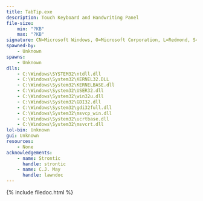 ```yaml
---
title: TabTip.exe
description: Touch Keyboard and Handwriting Panel
file-size:
    min: "?KB"
    max: "?KB"
signature: CN=Microsoft Windows, O=Microsoft Corporation, L=Redmond, S=Washington, C=US
spawned-by:
    - Unknown
spawns:
    - Unknown
dlls:
    - C:\Windows\SYSTEM32\ntdll.dll
    - C:\Windows\System32\KERNEL32.DLL
    - C:\Windows\System32\KERNELBASE.dll
    - C:\Windows\System32\USER32.dll
    - C:\Windows\System32\win32u.dll
    - C:\Windows\System32\GDI32.dll
    - C:\Windows\System32\gdi32full.dll
    - C:\Windows\System32\msvcp_win.dll
    - C:\Windows\System32\ucrtbase.dll
    - C:\Windows\System32\msvcrt.dll
lol-bin: Unknown
gui: Unknown
resources:
    - None
acknowledgements:
    - name: Strontic
      handle: strontic
    - name: C.J. May
      handle: lawndoc
---
```


{% include filedoc.html %}
